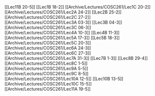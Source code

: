 [[Lec11B 20-5]]
[[Lec1B 18-2]]
[[Archive/Lectures/COSC261/Lec1C 20-2]]
[[Archive/Lectures/COSC261/Lec2A 24-2]]
[[Lec2B 25-2]]
[[Archive/Lectures/COSC261/Lec2C 27-2]]
[[Archive/Lectures/COSC261/Lec3A 03-3]]
[[Lec3B 04-3]]
[[Archive/Lectures/COSC261/Lec3C 06-3]]
[[Archive/Lectures/COSC261/Lec4A 10-3]]
[[Lec4B 11-3]]
[[Archive/Lectures/COSC261/Lec5A 17-3]]
[[Lec5B 18-3]]
[[Archive/Lectures/COSC261/Lec5C 20-3]]
[[Archive/Lectures/COSC261/Lec6A 24-3]]
[[Archive/Lectures/COSC261/Lec6C 27-3]]
[[Archive/Lectures/COSC261/Lec7A 31-3]]
[[Lec7B 1-3]]
[[Lec8B 29-4]]
[[Archive/Lectures/COSC261/Lec8C 1-5]]
[[Archive/Lectures/COSC261/Lec9A 5-5]]
[[Archive/Lectures/COSC261/Lec9C 8-5]]
[[Archive/Lectures/COSC261/Lec10A 12-5]]
[[Lec10B 13-5]]
[[Archive/Lectures/COSC261/Lec10C 15-5]]
[[Archive/Lectures/COSC261/Lec11A 19-5]]